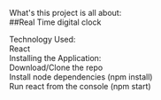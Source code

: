 
What's this project is all about: <br>
##Real Time digital clock

Technology Used: <br>
React <br>
Installing the Application: <br>
Download/Clone the repo <br>
Install node dependencies (npm install) <br>
Run react from the console (npm start)


